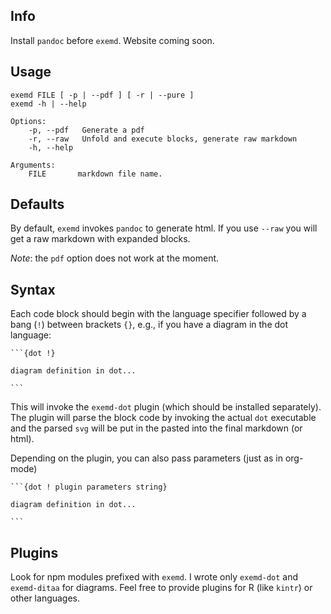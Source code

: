 
## Info

Install `pandoc` before `exemd`.
Website coming soon. 

## Usage

    exemd FILE [ -p | --pdf ] [ -r | --pure ] 
    exemd -h | --help 

    Options:
        -p, --pdf   Generate a pdf
        -r, --raw   Unfold and execute blocks, generate raw markdown
        -h, --help  

    Arguments: 
        FILE       markdown file name.

## Defaults

By default, `exemd` invokes `pandoc` to generate html. If you use `--raw` you will get a raw markdown with expanded blocks. 

*Note*: the `pdf` option does not work at the moment.

## Syntax

Each code block should begin with the language specifier followed by a bang (`!`) between brackets `{}`, e.g., if you have a diagram in the dot language:

    ```{dot !}

    diagram definition in dot...

    ```

This will invoke the `exemd-dot` plugin (which should be installed separately). The plugin will parse the block code by invoking the actual `dot` executable and the parsed `svg` will be put in the pasted into the final markdown (or html).

Depending on the plugin, you can also pass parameters (just as in org-mode)

    ```{dot ! plugin parameters string}

    diagram definition in dot...

    ```

## Plugins 

Look for npm modules prefixed with `exemd`. I wrote only `exemd-dot` and `exemd-ditaa` for diagrams. Feel free to provide plugins for R (like `kintr`) or other languages.
